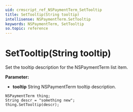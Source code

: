 ```yaml
---
uid: crmscript_ref_NSPaymentTerm_SetTooltip
title: SetTooltip(String tooltip)
intellisense: NSPaymentTerm.SetTooltip
keywords: NSPaymentTerm, SetTooltip
so.topic: reference
---
```


# SetTooltip(String tooltip)

Set the tooltip description for the NSPaymentTerm list item.

**Parameter:** 
* **tooltip** String NSPaymentTerm tooltip description.

```crmscript
NSPaymentTerm thing;
String descr = "something new";
thing.SetTooltip(descr);
```

